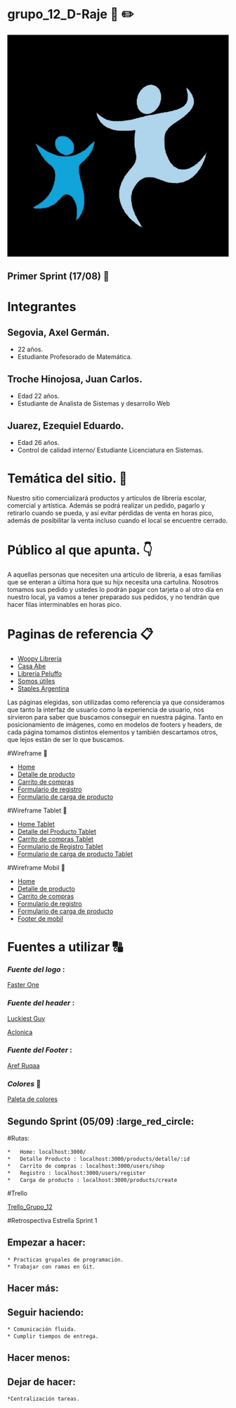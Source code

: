 # grupo_12_D-Raje :notebook: :pencil2:
![image info](./design/logo/D-RAJE%20-Logo-%20Negativo.jpg)

## Primer Sprint (17/08) :large_blue_circle: 
# Integrantes

 ## Segovia, Axel Germán.
   - 22 años.
   - Estudiante Profesorado de Matemática.

 ## Troche Hinojosa, Juan Carlos.
    
  - Edad 22 años.
  - Estudiante de Analista de Sistemas y desarrollo Web

 ## Juarez, Ezequiel Eduardo.
  - Edad 26 años.
  - Control de calidad interno/ Estudiante Licenciatura en Sistemas.

 # Temática del sitio. :email:
 Nuestro sitio comercializará productos y artículos de librería escolar, comercial y artística.
 Además se podrá realizar un pedido, pagarlo y retirarlo cuando se pueda, y así evitar pérdidas de venta en horas pico, además de posibilitar la venta incluso cuando el local se encuentre cerrado.

 # Público al que apunta. :point_down:
 A aquellas personas que necesiten una artículo de librería, a esas familias que se enteran a última hora que su hijx necesita una cartulina. Nosotros tomamos sus pedido y ustedes lo podrán pagar con tarjeta o al otro día en nuestro local, ya vamos a tener preparado sus pedidos, y no tendrán que hacer filas interminables en horas pico.

# Paginas de referencia  :clipboard:
* [Woopy Librería](https://www.woopylibreria.com.ar/)
* [Casa Abe](https://www.casaabe.com.ar/)
* [Librería Peluffo](https://libreriapeluffo.com.ar/home)
* [Somos útiles](https://www.somosutiles.com/)
* [Staples Argentina](https://www.staples.com.ar/default.asp)

Las páginas elegidas, son utilizadas como referencia ya que consideramos que tanto la interfaz de usuario como la experiencia de usuario, nos sirvieron para saber que buscamos conseguir en nuestra página. Tanto en posicionamiento de imágenes, como en modelos de footers y headers, de cada página tomamos distintos elementos y también descartamos otros, que lejos están de ser lo que buscamos.

#Wireframe :newspaper:
* [Home](https://github.com/ezzeguason/grupo_12_D-Raje/blob/master/wireframes/Home.png)
* [Detalle de producto](https://github.com/ezzeguason/grupo_12_D-Raje/blob/master/wireframes/Detalle_del_producto.png)
* [Carrito de compras](https://github.com/ezzeguason/grupo_12_D-Raje/blob/master/wireframes/Carrito.png)
* [Formulario de registro](https://github.com/ezzeguason/grupo_12_D-Raje/blob/master/wireframes/Registro.png)
* [Formulario de carga de producto](https://github.com/ezzeguason/grupo_12_D-Raje/blob/master/wireframes/Carga_de_Producto.png)

#Wireframe Tablet :newspaper:
* [Home Tablet](https://github.com/ezzeguason/grupo_12_D-Raje/blob/master/wireframes/Tablet/Home%20Tablet.png)
* [Detalle del Producto Tablet](https://github.com/ezzeguason/grupo_12_D-Raje/blob/master/wireframes/Tablet/Detalle%20de%20producto%20Tablet.png)
* [Carrito de compras Tablet](https://github.com/ezzeguason/grupo_12_D-Raje/blob/master/wireframes/Tablet/Carrito%20de%20compras%20Tablet.png)
* [Formulario de Registro Tablet](https://github.com/ezzeguason/grupo_12_D-Raje/blob/master/wireframes/Tablet/Formulario%20de%20Registro%20Tablet.png)
* [Formulario de carga de producto Tablet](https://github.com/ezzeguason/grupo_12_D-Raje/blob/master/wireframes/Tablet/Formulario%20de%20carga%20de%20producto%20Tablet.png)

#Wireframe Mobil :newspaper:
* [Home](https://github.com/ezzeguason/grupo_12_D-Raje/blob/master/wireframes/Home.png)
* [Detalle de producto](https://github.com/ezzeguason/grupo_12_D-Raje/blob/master/wireframes/Detalle_del_producto.png)
* [Carrito de compras](https://github.com/ezzeguason/grupo_12_D-Raje/blob/master/wireframes/Carrito.png)
* [Formulario de registro](https://github.com/ezzeguason/grupo_12_D-Raje/blob/master/wireframes/Registro.png)
* [Formulario de carga de producto](https://github.com/ezzeguason/grupo_12_D-Raje/blob/master/wireframes/Carga_de_Producto.png)
* [Footer de mobil](https://github.com/ezzeguason/grupo_12_D-Raje/blob/master/wireframes/Celular/Footer%20movil%20.png)

# Fuentes a utilizar :capital_abcd:

### _Fuente del logo_ :

[Faster One](https://fonts.google.com/specimen/Faster+One?query=faster+)

### _Fuente del header_ :

[Luckiest Guy](https://fonts.google.com/specimen/Luckiest+Guy?query=Luckiest+Guy)

[Aclonica](https://fonts.google.com/specimen/Aclonica?query=Aclonica+) 

### _Fuente del Footer_ :

[Aref Ruqaa](https://fonts.google.com/specimen/Aref+Ruqaa?preview.text=&preview.text_type=custom&subset=arabic&query=aref)

### _Colores_ :art:
[Paleta de colores](https://github.com/ezzeguason/grupo_12_D-Raje/blob/master/design/colors/Color%20Hunt%20Palette%20204627.png)

## Segundo Sprint (05/09) :large_red_circle: 

#Rutas:

	*	Home: localhost:3000/
	*	Detalle Producto : localhost:3000/products/detalle/:id
	*	Carrito de compras : localhost:3000/users/shop
	*	Registro : localhost:3000/users/register
	*	Carga de producto : localhost:3000/products/create

#Trello

[Trello_Grupo_12](https://trello.com/b/tax86dzo/proyecto-integrador-grupo-12)

#Retrospectiva Estrella Sprint 1

## Empezar a hacer:
	* Practicas grupales de programación.
	* Trabajar con ramas en Git. 

## Hacer más:

## Seguir haciendo:
	* Comunicación fluida.
	* Cumplir tiempos de entrega.

## Hacer menos:

## Dejar de hacer:
	*Centralización tareas.
